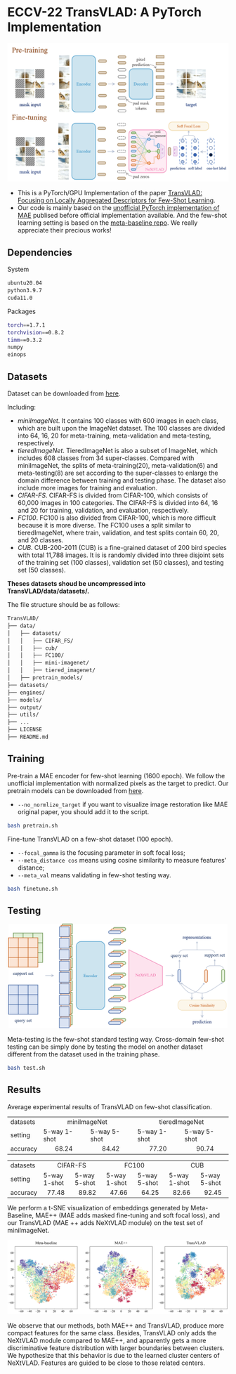 # ECCV-22 TransVLAD: A PyTorch Implementation

<!-- ![TransVLAD](figures/training_phase.png) -->
<div align=center>
  <img src="figures/training_phase.png" width="600px">
</div>

- This is a PyTorch/GPU Implementation of the paper [TransVLAD: Focusing on Locally Aggregated Descriptors for Few-Shot Learning](http).
- Our code is mainly based on the [unofficial PyTorch implementation of MAE](https://github.com/pengzhiliang/MAE-pytorch) publised before official implementation available. And the few-shot learning setting is based on the [meta-baseline repo](https://github.com/yinboc/few-shot-meta-baseline).  We really appreciate their precious works!

## Dependencies

System
```bash
ubuntu20.04
python3.9.7
cuda11.0
```

Packages
```bash
torch==1.7.1
torchvision==0.8.2
timm==0.3.2
numpy
einops
```

## Datasets

Dataset can be downloaded from [here](https://huggingface.co/datasets/pancake/few_shot_dataset/tree/main). 

Including:

- *miniImageNet*. It contains 100 classes with 600 images in each class, which are built upon the ImageNet dataset. The 100 classes are divided into 64, 16, 20 for meta-training, meta-validation and meta-testing, respectively.
- *tieredImageNet*. TieredImageNet is also a subset of ImageNet, which includes 608 classes from 34 super-classes. Compared with miniImageNet, the splits of meta-training(20), meta-validation(6) and meta-testing(8) are set according to the super-classes to enlarge the domain difference between training and testing phase. The dataset also include more images for training and evaluation.
- *CIFAR-FS*. CIFAR-FS is divided from CIFAR-100, which consists of 60,000 images in 100 categories. The CIFAR-FS is divided into 64, 16 and 20 for training, validation, and evaluation, respectively.
- *FC100*. FC100 is also divided from CIFAR-100, which is more difficult because it is more diverse. The FC100 uses a split similar to tieredImageNet, where train, validation, and test splits contain 60, 20, and 20 classes.
- *CUB*. CUB-200-2011 (CUB) is a fine-grained dataset of 200 bird species with total 11,788 images. It is is randomly divided into three disjoint sets of the training set (100 classes), validation set (50 classes), and testing set (50 classes).

**Theses datasets shoud be uncompressed into TransVLAD/data/datasets/.**

The file structure should be as follows:

``` sh
TransVLAD/
├── data/
│   ├── datasets/
│   │   ├── CIFAR_FS/
│   │   ├── cub/
│   │   ├── FC100/
│   │   ├── mini-imagenet/
│   │   ├── tiered_imagenet/
│   ├── pretrain_models/
├── datasets/
├── engines/
├── models/
├── output/
├── utils/
├── ...
├── LICENSE
├── README.md
```
    

## Training

Pre-train a MAE encoder for few-shot learning (1600 epoch). We follow the unofficial implementation with normalized pixels as the target to predict.  Our pretrain models can be downloaded from [here](https://huggingface.co/datasets/pancake/TransVLAD_pretrain_models/tree/main).

- `--no_normlize_target` if you want to visualize image restoration like MAE original paper, you should add it to the script.
```bash
bash pretrain.sh
```

Fine-tune TransVLAD on a few-shot dataset (100 epoch).
- `--focal_gamma` is the focusing parameter in soft focal loss;
- `--meta_distance cos` means using cosine similarity to measure features' distance;
- `--meta_val` means validating in few-shot testing way.

```bash
bash finetune.sh
```

## Testing

<!-- ![testing](figures/testing_phase.png) -->
<div align=center>
  <img src="figures/testing_phase.png" width="500px">
</div>

Meta-testing is the few-shot standard testing way. Cross-domain few-shot testing can be simply done by testing the model on another dataset different from the dataset used in the training phase.

```bash
bash test.sh
```

## Results

Average experimental results of TransVLAD on few-shot classification.

<table>
  <tr>
    <td>datasets</td>
    <td colspan="2" align="center">miniImageNet</td>
    <td colspan="2" align="center">tieredImageNet</td>
  </tr>
  <tr>
    <td>setting</td>
    <td>5-way 1-shot</td>
    <td>5-way 5-shot</td>
    <td>5-way 1-shot</td>
    <td>5-way 5-shot</td>
  </tr>
  
  <tr>
    <td>accuracy</td>
    <td align="center">68.24</td>
    <td align="center">84.42</td>
    <td align="center">77.20</td>
    <td align="center">90.74</td>
  </tr>
</table>

<table>
  <tr>
    <td>datasets</td>
    <td colspan="2" align="center">CIFAR-FS</td>
    <td colspan="2" align="center">FC100</td>
    <td colspan="2" align="center">CUB</td>
  </tr>
  <tr>
    <td>setting</td>
    <td>5-way 1-shot</td>
    <td>5-way 5-shot</td>
    <td>5-way 1-shot</td>
    <td>5-way 5-shot</td>
    <td>5-way 1-shot</td>
    <td>5-way 5-shot</td>
  </tr>
  <tr>
    <td>accuracy</td>
    <td align="center">77.48</td>
    <td align="center">89.82</td>
    <td align="center">47.66</td>
    <td align="center">64.25</td>
    <td align="center">82.66</td>
    <td align="center">92.45</td>
  </tr>
</table>

We perform a t-SNE visualization of embeddings generated by Meta-Baseline, MAE++ (MAE adds masked fine-tuning and soft focal loss), and our TransVLAD (MAE ++ adds NeXtVLAD module) on the test set of miniImageNet.

![TSNE](figures/embedding_TSNE_200_300dpi.png)

We observe that our methods, both MAE++ and TransVLAD, produce more compact features for the same class. Besides, TransVLAD only adds the NeXtVLAD module compared to MAE++, and apparently gets a more discriminative feature distribution with larger boundaries between clusters. We hypothesize that this behavior is due to the learned cluster centers of NeXtVLAD. Features are guided to be close to those related centers.

